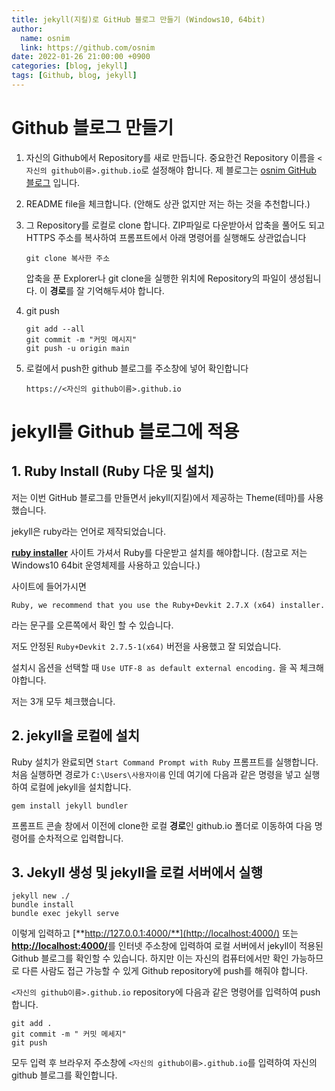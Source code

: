 ```yaml
---
title: jekyll(지킬)로 GitHub 블로그 만들기 (Windows10, 64bit)
author:
  name: osnim
  link: https://github.com/osnim
date: 2022-01-26 21:00:00 +0900
categories: [blog, jekyll]
tags: [Github, blog, jekyll]
---
```


# Github 블로그 만들기

1. 자신의 Github에서 Repository를 새로 만듭니다. 중요한건 Repository 이름을 `<자신의 github이름>.github.io`로 설정해야 합니다. 제 블로그는 [osnim GitHub 블로그](https://osnim.github.io) 입니다.

2. README file을 체크합니다. (안해도 상관 없지만 저는 하는 것을 추천합니다.)

3. 그 Repository를 로컬로 clone 합니다. ZIP파일로 다운받아서 압축을 풀어도 되고 HTTPS 주소를 복사하여 프롬프트에서 아래 명령어를 실행해도 상관없습니다

   ```console
   git clone 복사한 주소
   ```

   압축을 푼 Explorer나 git clone을 실행한 위치에 Repository의 파일이 생성됩니다. 이 **경로**를 잘 기억해두셔야 합니다.

4. git push

   ```console
   git add --all
   git commit -m "커밋 메시지"
   git push -u origin main
   ```

5. 로컬에서 push한 github 블로그를 주소창에 넣어 확인합니다

   `https://<자신의 github이름>.github.io`

# jekyll를 Github 블로그에 적용

## 1. Ruby Install (Ruby 다운 및 설치)

저는 이번 GitHub 블로그를 만들면서 jekyll(지킬)에서 제공하는 Theme(테마)를 사용했습니다.

jekyll은 ruby라는 언어로 제작되었습니다.

[**ruby installer**][ruby-installer] 사이트 가셔서 Ruby를 다운받고 설치를 해야합니다. (참고로 저는 Windows10 64bit 운영체제를 사용하고 있습니다.)

사이트에 들어가시면

`Ruby, we recommend that you use the Ruby+Devkit 2.7.X (x64) installer.`

라는 문구를 오른쪽에서 확인 할 수 있습니다.

저도 안정된 `Ruby+Devkit 2.7.5-1(x64)` 버전을 사용했고 잘 되었습니다.

설치시 옵션을 선택할 때 `Use UTF-8 as default external encoding.` 을 꼭 체크해야합니다.

저는 3개 모두 체크했습니다.

## 2. jekyll을 로컬에 설치

Ruby 설치가 완료되면 `Start Command Prompt with Ruby` 프롬프트를 실행합니다.
처음 실행하면 경로가 `C:\Users\사용자이름` 인데 여기에 다음과 같은 명령을 넣고 실행하여 로컬에 jekyll을 설치합니다.

```console
gem install jekyll bundler
```

프롬프트 콘솔 창에서 이전에 clone한 로컬 **경로**인 github.io 폴더로 이동하여 다음 명령어를 순차적으로 입력합니다.

## 3. Jekyll 생성 및 jekyll을 로컬 서버에서 실행

```console
jekyll new ./
bundle install
bundle exec jekyll serve
```

이렇게 입력하고 [**http://127.0.0.1:4000/**](http://localhost:4000/) 또는 [**http://localhost:4000/**](http://localhost:4000/)를 인터넷 주소창에 입력하여 로컬 서버에서 jekyll이 적용된 Github 블로그를 확인할 수 있습니다. 하지만 이는 자신의 컴퓨터에서만 확인 가능하므로 다른 사람도 접근 가능할 수 있게 Github repository에 push를 해줘야 합니다.

`<자신의 github이름>.github.io` repository에 다음과 같은 명령어를 입력하여 push합니다.

```console
git add .
git commit -m " 커밋 메세지"
git push
```

모두 입력 후 브라우저 주소창에 `<자신의 github이름>.github.io`를 입력하여 자신의 github 블로그를 확인합니다.

[ruby-installer]: https://rubyinstaller.org/downloads
